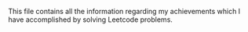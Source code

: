 This file contains all the information regarding my achievements which I have accomplished by solving Leetcode problems.
